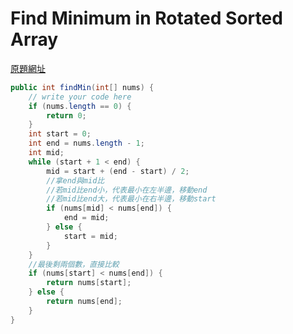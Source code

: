 # Find Minimum in Rotated Sorted Array

[原題網址](http://www.lintcode.com/en/problem/find-minimum-in-rotated-sorted-array/)
```java
public int findMin(int[] nums) {
    // write your code here
    if (nums.length == 0) {
        return 0;
    }
    int start = 0;
    int end = nums.length - 1;
    int mid;
    while (start + 1 < end) {
        mid = start + (end - start) / 2;
        //拿end與mid比
        //若mid比end小，代表最小在左半邊，移動end
        //若mid比end大，代表最小在右半邊，移動start
        if (nums[mid] < nums[end]) {
            end = mid;
        } else {
            start = mid;
        }
    }
    //最後剩兩個數，直接比較
    if (nums[start] < nums[end]) {
        return nums[start];
    } else {
        return nums[end];
    }
}
```

